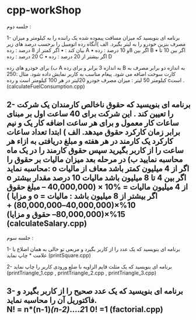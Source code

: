 # cpp-workShop

جلسه دوم :

1-	برنامه ای بنویسید که میزان مسافت پیموده شده یک راننده را به کیلومتر  و میزان مصرف بنزین خودرو را به لیتر بگیرد. الف )آنگاه رده اتومبیل را برحسب درصد های زیر بیان کند : 
•	اگر  کمتر از 8 درصد : رده A 
•	اگر بین 8و 10 درصد : رده B
•	اگر بین 10 تا 20 درصد : رده C
•	اگر بیشتر از 20 درصد : رده D

ب) برای خودرو های رده A به اندازه 3 برابر و برای رده B به اندازه دو  برابر  مصرف به کارت سوخت اضافه می شود. پیغام مناسب به کاربر نمایش داده شود.
مثال :250 کیلومتر  50 لیتر   : میزان مصرف خودرو 20لیتر در هر 100 کیلومتر است  و رده cاست .(calculateFuelConsumption.cpp)

2-	برنامه ای بنویسید که حقوق ناخالص کارمندان یک شرکت را تعیین کند . این شرکت برای 40 ساعت اول بر مبنای ساعات کار معمول و برای هر ساعت اضافه کار یک و نیم برابر زمان کارکرد حقوق میدهد. 
الف ) ابتدا تعداد ساعات کارکرد یک کارمند در هر هفته و مبلغ دریافتی به ازاء هر ساعت را از کاربر بگیرید سپس حقوق کارمند را در یک ماه محاسبه نمایید 
ب) در مرحله بعد میزان مالیات بر حقوق را محاسبه نماید:
o	اگر از 4 میلیون کمتر باشد معاف از مالیات
o	اگر بین 4 تا 8 میلیون باشد مالیات 10 درصد مقدار بیشتر از 4 میلیون
مالیات = %10 × (40,000,000 – مبلغ حقوق و مزایا )
o	اگر بیشتر از 8 میلیون باشد :
مالیات = 10%×(40,000,000–80,000,000) + 15%×(80,000,000– حقوق و مزایا)
(calculateSalary.cpp)
--------------------------------------------------------------------------------------------------------------
جلسه سوم  :

1-	برنامه ای بنویسید که یک عدد را از کاربر بگیرد و مربعی تو خالی به همان اضلاع با علامت * چاپ نماید 
(printSquare.cpp)

2-	برنامه ای بنویسید که یک مثلث قایم الزاویه با ضلع ورودی کاربر را چاپ نماید
(printTriangle_1.cpp , printTriangle_2.cpp , printTriangle_3.cpp)
 
3-	برنامه ای بنویسید که یک عدد صحیح را از کاربر بگیرد و فاکتوریل آن را محاسبه نماید.   
N! = n*(n-1)*(n-2)*….*2*1
0! =1
(factorial.cpp)
--------------------------------------------------------------------------------------------------------------